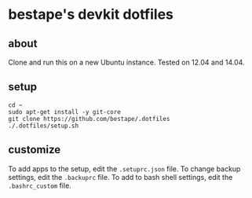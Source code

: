# bestape's devkit dotfiles
## about
Clone and run this on a new Ubuntu instance.
Tested on 12.04 and 14.04.
## setup
```
cd ~
sudo apt-get install -y git-core
git clone https://github.com/bestape/.dotfiles
./.dotfiles/setup.sh   
```
## customize
To add apps to the setup, edit the `.setuprc.json` file. 
To change backup settings, edit the `.backuprc` file.
To add to bash shell settings, edit the `.bashrc_custom` file.




